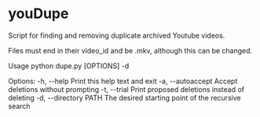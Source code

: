# youDupe

Script for finding and removing duplicate archived Youtube videos.

Files must end in their video_id and be .mkv, although this can be changed.

Usage python dupe.py [OPTIONS] -d <DIRECTORY>

Options:
        -h, --help                                                                      Print this help text and exit
        -a, --autoaccept                                                                Accept deletions without prompting
        -t, --trial                                                                     Print proposed deletions instead of deleting
        -d, --directory PATH                                                            The desired starting point of the recursive search